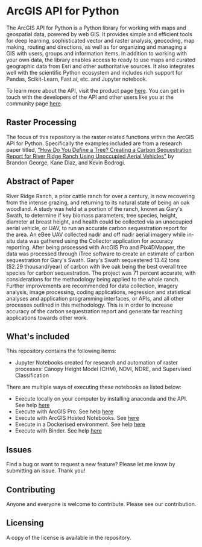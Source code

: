 # ArcGIS API for Python
The ArcGIS API for Python is a Python library for working with maps and geospatial data, powered by web GIS. It provides simple and efficient tools for deep learning, sophisticated vector and raster analysis, geocoding, map making, routing and directions, as well as for organizing and managing a GIS with users, groups and information items. In addition to working with your own data, the library enables access to ready to use maps and curated geographic data from Esri and other authoritative sources. It also integrates well with the scientific Python ecosystem and includes rich support for Pandas, Scikit-Learn, Fast.ai, etc. and Jupyter notebook.

To learn more about the API, visit the product page [here](https://developers.arcgis.com/python/). You can get in touch with the developers of the API and other users like you at the community page [here](https://geonet.esri.com/groups/arcgis-python-api/).

## Raster Processing
The focus of this repository is the raster related functions within the ArcGIS API for Python. Specifically the examples included are from a research paper titled, ["How Do You Define a Tree? Creating a Carbon Sequestration Report for River Ridge Ranch Using Unoccupied Aerial Vehicles"](https://www.academia.edu/79845788/How_Do_You_Define_a_Tree_Creating_a_Carbon_Sequestration_Report_for_River_Ridge_Ranch_Using_Unoccupied_Aerial_Vehicles) by Brandon George, Kane Diaz, and Kevin Bodrogi.

## Abstract of Paper
River Ridge Ranch, a prior cattle ranch for over a century, is now recovering from the intense grazing, and returning to its natural state of being an oak woodland. A study was held at a portion of the ranch, known as Gary's Swath, to determine if key biomass parameters, tree species, height, diameter at breast height, and health could be collected via an unoccupied aerial vehicle, or UAV, to run an accurate carbon sequestration report for the area. An eBee UAV collected nadir and off nadir aerial imagery while in-situ data was gathered using the Collector application for accuracy reporting. After being processed with ArcGIS Pro and Pix4DMapper, the data was processed through iTree software to create an estimate of carbon sequestration for Gary's Swath. Gary's Swath sequestered 13.42 tons ($2.29 thousand/year) of carbon with live oak being the best overall tree species for carbon sequestration. The project was 71 percent accurate, with considerations for the methodology being applied to the whole ranch. Further improvements are recommended for data collection, imagery analysis, image processing, coding applications, regression and statistical analyses and application programming interfaces, or APIs, and all other processes outlined in this methodology. This is in order to increase accuracy of the carbon sequestration report and generate far reaching applications towards other work.

## What's included
This repository contains the following items:
* Jupyter Notebooks created for research and automation of raster processes: Canopy Height Model (CHM), NDVI, NDRE, and Supervised Classification

There are multiple ways of executing these notebooks as listed below:

 - Execute locally on your computer by installing anaconda and the API. See help [here](https://developers.arcgis.com/python/guide/install-and-set-up/#Get-Conda-with-Anaconda-for-Python-Distribution)
 - Execute with ArcGIS Pro. See help [here](https://developers.arcgis.com/python/guide/install-and-set-up/#Get-Conda-with-ArcGIS-Pro)
 - Execute with ArcGIS Hosted Notebooks. See [here](https://www.esri.com/en-us/arcgis/products/arcgis-notebook-server)
 - Execute in a Dockerised environment. See help [here](https://developers.arcgis.com/python/guide/install-and-set-up/#Install-as-a-Docker-image)
 - Execute with Binder. See help [here](https://mybinder.org/)

## Issues
Find a bug or want to request a new feature?  Please let me know by submitting an issue. Thank you!

## Contributing
Anyone and everyone is welcome to contribute. Please see our contribution.

## Licensing
A copy of the license is available in the repository.


